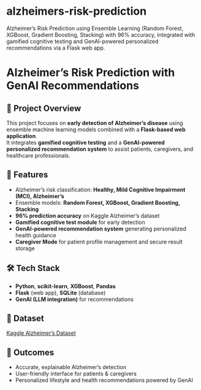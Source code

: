 # alzheimers-risk-prediction
Alzheimer’s Risk Prediction using Ensemble Learning (Random Forest, XGBoost, Gradient Boosting, Stacking) with 96% accuracy, integrated with gamified cognitive testing and GenAI-powered personalized recommendations via a Flask web app.
# Alzheimer’s Risk Prediction with GenAI Recommendations

## 📌 Project Overview
This project focuses on **early detection of Alzheimer’s disease** using ensemble machine learning models combined with a **Flask-based web application**.  
It integrates **gamified cognitive testing** and a **GenAI-powered personalized recommendation system** to assist patients, caregivers, and healthcare professionals.  

## 🚀 Features
- Alzheimer’s risk classification: **Healthy, Mild Cognitive Impairment (MCI), Alzheimer’s**
- Ensemble models: **Random Forest, XGBoost, Gradient Boosting, Stacking**
- **96% prediction accuracy** on Kaggle Alzheimer’s dataset
- **Gamified cognitive test module** for early detection
- **GenAI-powered recommendation system** generating personalized health guidance
- **Caregiver Mode** for patient profile management and secure result storage

## 🛠️ Tech Stack
- **Python**, **scikit-learn**, **XGBoost**, **Pandas**
- **Flask** (web app), **SQLite** (database)
- **GenAI (LLM integration)** for recommendations

## 📂 Dataset
[Kaggle Alzheimer’s Dataset](https://www.kaggle.com/datasets/rabieelkharoua/alzheimers-disease-dataset)

## 🎯 Outcomes
- Accurate, explainable Alzheimer’s detection
- User-friendly interface for patients & caregivers
- Personalized lifestyle and health recommendations powered by GenAI
